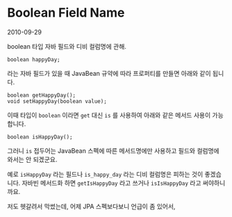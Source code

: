 # Boolean Field Name

2010-09-29

boolean 타입 자바 필드와 디비 컬럼명에 관해.

	boolean happyDay;

라는 자바 필드가 있을 때 JavaBean 규약에 따라 프로퍼티를 만들면 아래와 같이 됩니다.

	boolean getHappyDay();
	void setHappyDay(boolean value); 

이때 타입이 `boolean` 이라면 `get` 대신 `is` 를 사용하여 아래와 같은 메서드 사용이 가능합니다.

	boolean isHappyDay();

그러니 `is` 접두어는 JavaBean 스펙에 따른 메서드명에만 사용하고
필드와 컬럼명에 와서는 안 되겠군요.

예로 `isHappyDay` 라는 필드나 `is_happy_day` 라는 디비 컬럼명은 피하는 것이 좋겠습니다.
자바빈 메서드화 하면 `getIsHappyDay` 라고 쓰거나 `isIsHappyDay` 라고 써야하니까요.

저도 헷갈려서 막썼는데, 어제 JPA 스펙보다보니 언급이 좀 있어서,